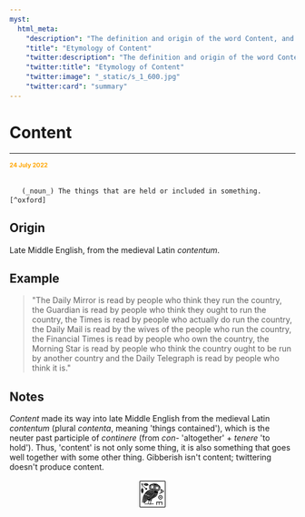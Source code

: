 ```yaml
---
myst:
  html_meta:
    "description": "The definition and origin of the word Content, and some notes and examples"
    "title": "Etymology of Content"
    "twitter:description": "The definition and origin of the word Content, and some notes and examples"
    "twitter:title": "Etymology of Content"
    "twitter:image": "_static/s_1_600.jpg"
    "twitter:card": "summary"
---
```


# Content

<hr/>
<p style="font-weight:bold;font-size:75%;color:orange">24 July 2022</p>

```{admonition} content

   (_noun_) The things that are held or included in something. [^oxford]
```

[^oxford]: From the [Oxford English Dictionary](https://www.lexico.com/).


## Origin

Late Middle English, from the medieval Latin _contentum_.

## Example

> "The Daily Mirror is read by people who think they run the country, the Guardian is read by people who think they ought to run the country, the Times is read by people who actually do run the country, the Daily Mail is read by the wives of the people who run the country, the Financial Times is read by people who own the country, the Morning Star is read by people who think the country ought to be run by another country and the Daily Telegraph is read by people who think it is."

## Notes

_Content_ made its way into late Middle English from the medieval Latin _contentum_ (plural _contenta_, meaning 'things contained'), which is the neuter past participle of _continere_ (from _con-_ 'altogether' + _tenere_ 'to hold'). Thus, 'content' is not only some thing, it is also something that goes well together with some other thing. Gibberish isn't content; twittering doesn't produce content.

<img src="_static/s_1_600.jpg" alt="site logo" style="display: block; margin-left: auto; margin-right: auto; width:10%;">
